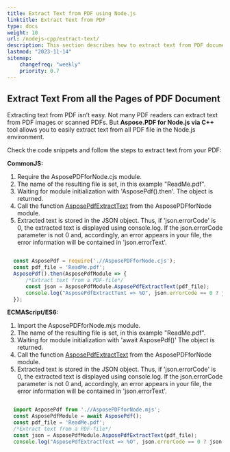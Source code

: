 ```yaml
---
title: Extract Text from PDF using Node.js
linktitle: Extract Text from PDF
type: docs
weight: 10
url: /nodejs-cpp/extract-text/
description: This section describes how to extract text from PDF document using Node.js toolkit.
lastmod: "2023-11-14"
sitemap:
    changefreq: "weekly"
    priority: 0.7
---
```


## Extract Text From all the Pages of PDF Document

Extracting text from PDF isn’t easy. Not many PDF readers can extract text from PDF images or scanned PDFs. But **Aspose.PDF for Node.js via C++** tool allows you to easily extract text from all PDF file in the Node.js environment. 

Check the code snippets and follow the steps to extract text from your PDF:

**CommonJS:**

1. Require the AsposePDFforNode.сjs module.
1. The name of the resulting file is set, in this example "ReadMe.pdf".
1. Waiting for module initialization with 'AsposePdf().then'. The object is returned.
1. Call the function [AsposePdfExtractText](https://reference.aspose.com/pdf/nodejs-cpp/convert/asposepdfextracttext/) from the AsposePDFforNode module.
1. Extracted text is stored in the JSON object. Thus, if 'json.errorCode' is 0, the extracted text is displayed using console.log. If the json.errorCode parameter is not 0 and, accordingly, an error appears in your file, the error information will be contained in 'json.errorText'.

```cjs

  const AsposePdf = require('.//AsposePDFforNode.cjs');
  const pdf_file = 'ReadMe.pdf';
  AsposePdf().then(AsposePdfModule => {
      /*Extract text from a PDF-file*/
      const json = AsposePdfModule.AsposePdfExtractText(pdf_file);
      console.log("AsposePdfExtractText => %O", json.errorCode == 0 ? json.extractText : json.errorText);
  });
```

**ECMAScript/ES6:**

1. Import the AsposePDFforNode.mjs module.
1. The name of the resulting file is set, in this example "ReadMe.pdf".
1. Waiting for module initialization with 'await AsposePdf()' The object is returned.
1. Call the function [AsposePdfExtractText](https://reference.aspose.com/pdf/nodejs-cpp/convert/asposepdfextracttext/) from the AsposePDFforNode module.
1. Extracted text is stored in the JSON object. Thus, if 'json.errorCode' is 0, the extracted text is displayed using console.log. If the json.errorCode parameter is not 0 and, accordingly, an error appears in your file, the error information will be contained in 'json.errorText'.

```mjs

  import AsposePdf from './/AsposePDFforNode.mjs';
  const AsposePdfModule = await AsposePdf();
  const pdf_file = 'ReadMe.pdf';
  /*Extract text from a PDF-file*/
  const json = AsposePdfModule.AsposePdfExtractText(pdf_file);
  console.log("AsposePdfExtractText => %O", json.errorCode == 0 ? json.extractText : json.errorText);
```
